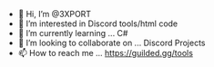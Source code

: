 - 👋 Hi, I’m @3XPORT
- 👀 I’m interested in Discord tools/html code
- 🌱 I’m currently learning ... C#
- 💞️ I’m looking to collaborate on ... Discord Projects
- 📫 How to reach me ... https://guilded.gg/tools

<!---
3XPORT/3XPORT is a ✨ special ✨ repository because its `README.md` (this file) appears on your GitHub profile.
You can click the Preview link to take a look at your changes.
--->
